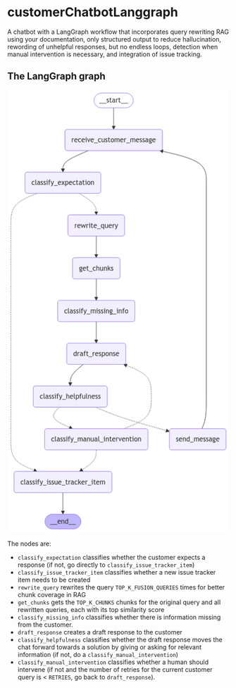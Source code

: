 # customerChatbotLanggraph
A chatbot with a LangGraph workflow that incorporates query rewriting RAG using your documentation, only structured output to reduce hallucination, rewording of unhelpful responses, but no endless loops, detection when manual intervention is necessary, and integration of issue tracking.

## The LangGraph graph

![The LangGraph graph](graph_mermaid.png)

The nodes are:
* `classify_expectation` classifies whether the customer expects a response (if not, go directly to `classify_issue_tracker_item`)
* `classify_issue_tracker_item` classifies 
whether a new issue tracker item needs to be created
* `rewrite_query` rewrites the query `TOP_K_FUSION_QUERIES` times for better chunk coverage in RAG
* `get_chunks` gets the `TOP_K_CHUNKS` chunks for the original query and all rewritten queries, each with its top similarity score
* `classify_missing_info` classifies whether there is information missing from the customer.
* `draft_response` creates a draft response to the customer
* `classify_helpfulness` classifies whether the draft response moves the chat forward towards a solution by giving or asking for relevant information (if not, do a `classify_manual_intervention`)
* `classify_manual_intervention` classifies whether a human should intervene (if not and the number of retries for the current customer query is < `RETRIES`, go back to `draft_response`).
